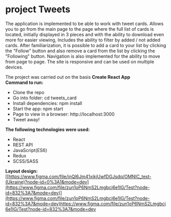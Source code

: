 # **project Tweets**


The application is implemented to be able to work with tweet cards. Allows you to go from the main page to the page where the full list of cards is located, initially displayed in 3 pieces and with the ability to download even more for easier viewing, Includes the ability to filter by added / not added cards. After familiarization, it is possible to add a card to your list by clicking the "Follow" button and also remove a card from the list by clicking the "Following" button. Navigation is also implemented for the ability to move from page to page. The site is responsive and can be used on multiple devices.</br>

The project was carried out on the basis **Create React App** </br>
**Command to run:** 
- Clone the repo
- Go into folder: cd tweets_card
- Install dependencies: npm install
- Start the app: npm start
- Page to view in a browser: http://localhost:3000
- Tweet away!

**The following technologies were used:**
- React
- REST API
- JavaScript(ES6)
- Redux
- SCSS/SASS

**Layout design:** [[https://www.figma.com/file/inQl6Jm41xikjUwfDGJsdq/OMNIC_test-(Ukraine)?node-id=0%3A1&mode=dev](https://www.figma.com/file/zun1oP6NmS2Lmgbcj6e1IG/Test?node-id=832%3A7&mode=dev)](https://www.figma.com/file/zun1oP6NmS2Lmgbcj6e1IG/Test?node-id=832%3A7&mode=dev)https://www.figma.com/file/zun1oP6NmS2Lmgbcj6e1IG/Test?node-id=832%3A7&mode=dev
